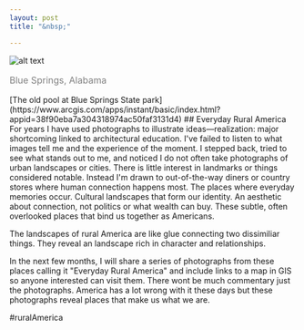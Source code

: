 ```yaml
---
layout: post
title: "&nbsp;"

---
```

![alt text](https://jonkalev.s3.us-west-2.amazonaws.com/20230203-Blue+springs_DSF9445.jpg)
<p style="color: grey; font-size: 16px;">Blue Springs, Alabama</p>
[The old pool at Blue Springs State park](https://www.arcgis.com/apps/instant/basic/index.html?appid=38f90eba7a304318974ac50faf3131d4)
## Everyday Rural America 
For years I have used photographs to illustrate ideas—realization: major shortcoming linked to architectural education.
I've failed to listen to what images tell me and the experience of the moment.  
I stepped back, tried to see what stands out to me, and noticed I do not often take photographs of urban landscapes or cities. There is little interest in landmarks or things considered notable.
Instead I'm drawn to out-of-the-way diners or country stores where human connection happens most. The places where everyday memories occur.
Cultural landscapes that form our identity. An aesthetic about connection, not politics or what wealth can buy. These subtle, often overlooked places that bind us together as Americans.

The landscapes of rural America are like glue connecting two dissimiliar things.
They reveal an landscape rich in character and relationships.
 
In the next few months, I will share a series of photographs from these places calling it "Everyday Rural America" and include links to a map in GIS so anyone interested can visit them.
There wont be much commentary just the photographs. 
America has a lot wrong with it these days but these photographs reveal places that make us what we are. 

#ruralAmerica 
